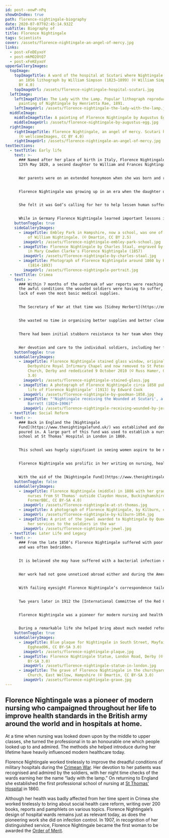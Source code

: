 ```yaml
---
id: post--oowP-nPq
showOnIndex: true
path: florence-nightingale-biography
date: 2020-07-07T02:45:14.932Z
subTitle: Biography of
title: Florence Nightingale
tags: Scientists
cover: /assets/florence-nightingale-an-angel-of-mercy.jpg
links:
  - post-xFeDEyxoY
  - post-mkMO2OtQ7
  - post-xFeKEyxoY
upperGalleryImages:
  topImage:
    topImageTitle: A ward of the hospital at Scutari where Nightingale worked, from
      an 1856 lithograph by William Simpson (1823–1899) (© William Simpson, CC
      BY 4.0)
    topImageUrl: /assets/florence-nightingale-hospital-scutari.jpg
  leftImage:
    leftImageTitle: The Lady with the Lamp. Popular lithograph reproduction of a
      painting of Nightingale by Henrietta Rae, 1891.
    leftImageUrl: /assets/florence-nightingale-the-lady-with-the-lamp.jpg
  middleImage:
    middleImageTitle: A painting of Florence Nightingale by Augustus Egg, c. 1840s
    middleImageUrl: /assets/florence-nightingale-by-augustus-egg.jpg
  rightImage:
    rightImageTitle: Florence Nightingale, an angel of mercy. Scutari hospital 1855.
      (© wellcomeImages, CC BY 4.0)
    rightImageUrl: /assets/florence-nightingale-an-angel-of-mercy.jpg
textSections:
  - textTitle: Early life
    text: >-
      ### Named after her place of birth in Italy, Florence Nightingale was born
      12th May 1820, a second daughter to William and Frances Nightingale.


      Her parents were on an extended honeymoon when she was born and returned to England the following year, spending time between their two residences in [Derbyshire](https://en.wikipedia.org/wiki/Derbyshire) and [Hampshire](https://en.wikipedia.org/wiki/Hampshire). Her father was keen for Florence to have a classical education and she became especially interested in Mathematics. She was already displaying her philanthropic side too, helping the sick and poor in the neighbouring villages.


      Florence Nightingale was growing up in an era when the daughter of wealthy families did not have a profession. They were expected to marry a man of means, but this did not fit with Florence Nightingale’s view on life. She refused a marriage proposal from a Gentleman by the name of Richard Monckton Milnes.


      She felt it was God’s calling for her to help lessen human suffering and looked upon nursing as the best way she could meet such a calling. Her parents initially forbade her to pursue this line, but the persuasive Florence made them relent and in 1850 she enrolled in three weeks nursing training at a school in Düsseldorf, Germany.


      While in Germany Florence Nightingale learned important lessons in nursing as well as skills in hospital organisation. By 1853 she had returned to London to work at a Harley Street hospital for ‘gentlewomen’ where she was soon made a superintendent. However, October 1853 saw the start of the [Crimean War](https://en.wikipedia.org/wiki/Crimean_War), with Britain joining its French and Turkish allies in a bid to halt Russian expansionism. It was a conflict which changed the life of Florence Nightingale and the history of nursing.
    buttonToggle: true
    sideGalleryImages:
      - imageTitle: Embley Park in Hampshire, now a school, was one of the family homes
          of William Nightingale. (© Dmartin, CC BY 2.5)
        imageUrl: /assets/florence-nightingale-embley-park-school.jpg
      - imageTitle: Florence Nightingale by Charles Staal, engraved by G. H. Mote, used
          in Mary Cowden Clarke's Florence Nightingale (1857)
        imageUrl: /assets/florence-nightingale-by-charles-staal.jpg
      - imageTitle: Photograph of Florence Nightingale around 1860 by Henry Hering
          (1814-1893)
        imageUrl: /assets/florence-nightingale-portrait.jpg
  - textTitle: Crimea
    text: >-
      ### Within 7 months of the outbreak of war reports were reaching home of
      the awful conditions the wounded soldiers were having to suffer, with a
      lack of even the most basic medical supplies.


      The Secretary of War at that time was [Sidney Herbert](https://en.wikipedia.org/wiki/Sidney_Herbert,_1st_Baron_Herbert_of_Lea), who was also a social acquaintance of Florence Nightingale. Herbert invited her to help organise a team of nurses to tend to the wounded in [Crimea](https://en.wikipedia.org/wiki/Crimea) and in November 1854 she arrived at the military base hospital of Scutari in Constantinople with 38 female nurses. For all the reports they may have received in advance, the team were still shocked by what they found on arrival, with Florence Nightingale remarking the military hospital was the “kingdom of hell”.


      She wasted no time in organising better supplies and better cleaning standards. The hospital was scrubbed clean from top to bottom, regular cleaning and bathing for patients was introduced and a laundry room was established to consistently provide clean linens. Florence Nightingale recognised the importance of good food in aiding recovery and ensured the kitchen had the necessary supplies to properly feed the wounded men. She also addressed the mental health of her patients, appreciating the importance of helping them write home to loved ones, while also providing recreational and educational facilities.


      There had been initial stubborn resistance to her team when they first arrived, but for any remaining doubters the proof was surely in the proverbial pudding. The changes implemented by Florence Nightingale and carried out by her and her team drastically cut the mortality rate. She would put to good use her love of mathematics to illustrate the need for reform with statistical charts showing how more men had died from disease then from their wounds.


      Her devotion and care to the individual soldiers, including her famed night time checks, earned her their eternal gratitude and undying respect. She was to stay in [Crimea](https://en.wikipedia.org/wiki/Crimea) for 18 months, returning home in the summer of 1858 to a hero’s welcome.
    buttonToggle: true
    sideGalleryImages:
      - imageTitle: Florence Nightingale stained glass window, originally at the
          Derbyshire Royal Infirmary Chapel and now removed to St Peter's
          Church, Derby and rededicated 9 October 2010 (© Russ Hamer, CC BY-SA
          3.0)
        imageUrl: /assets/florence-nightingale-stained-glass.jpg
      - imageTitle: A photograph of Florence Nightingale circa 1858 published in 'The
          life of Florence Nightingale' (1913) by Edward Cook
        imageUrl: /assets/florence-nightingale-by-goodman-1858.jpg
      - imageTitle: "'Nightingale receiving the Wounded at Scutari', a portrait by Jerry
          Barrett (1824–1906)"
        imageUrl: /assets/florence-nightingale-receiving-wounded-by-jerry-barrett.jpg
  - textTitle: Social Reform
    text: >-
      ### Back in England the [Nightingale
      Fund](https://www.thenightingalefund.uk/) was established and donations
      poured in. A large part of this fund was used to establish a nursing
      school at St Thomas’ Hospital in London in 1860.


      This school was hugely significant in seeing women aspire to be nurses and for it to be seen as acceptable to work outside of the family home. Nurses from this school would soon be invited to set up nursing schools around the world, including in Australia, Africa and America.


      Florence Nightingale was prolific in her writing on nursing, health and social reform but one book would prove vital in influencing better hygiene in households up and down the country. [“Notes on Nursing: What it is and What it is Not”](https://en.wikipedia.org/wiki/Notes_on_Nursing) was published in 1859 and has not been out of print since. This was written as a purely practical guide aimed at those who were looking after people at home with everyday health problems, and not as a manual on how to become a nurse.


      With the aid of the [Nightingale Fund](https://www.thenightingalefund.uk/) further reforms were made and a school to educate midwives was founded in 1862. Training for district nurses was also encouraged as she felt people recover better in the comfort of their own homes. While overseeing reforms in hospitals at home, Florence Nightingale did not forget the British Army, advising on how poor drainage and ventilation, plus overcrowding contributed to a high death rate in India. She had the foresight to recognise that the health of the Army was interlinked to that of the population and campaigned for better sanitation in India as a whole.
    buttonToggle: false
    sideGalleryImages:
      - imageTitle: Florence Nightingale (middle) in 1886 with her graduating class of
          nurses from St Thomas' outside Claydon House, Buckinghamshire (©
          FormerBBC, CC BY-SA 4.0)
        imageUrl: /assets/florence-nightingale-at-st-thomas.jpg
      - imageTitle: A photograph of Florence Nightingale, by Kilburn, circa 1854.
        imageUrl: /assets/florence-nightingale-by-kilburn-1854.jpg
      - imageTitle: A print of the jewel awarded to Nightingale by Queen Victoria, for
          her services to the soldiers in the war
        imageUrl: /assets/florence-nightingale-jewel.jpg
  - textTitle: Later Life and Legacy
    text: >-
      ### From the late 1850’s Florence Nightingale suffered with poor health
      and was often bedridden.


      It is believed she may have suffered with a bacterial infection called brucellosis, which she probably contracted while in [Crimea](https://en.wikipedia.org/wiki/Crimea). However this did not put a halt to her campaigning spirit as she was still able to send off around 13,000 letters over the years supporting and championing her various causes, with part of this correspondence being between her and [Queen Victoria](https://en.wikipedia.org/wiki/Queen_Victoria).


      Her work had not gone unnoticed abroad either and during the American civil war she was often consulted for advice on the best management practices for field hospitals. In 1883 she was the first person to receive the [Royal Red Cross](https://en.wikipedia.org/wiki/Royal_Red_Cross), a decoration introduced by Queen Victoria to honour exceptional services in military nursing. In her lifetime she was further honoured with the title Lady of Grace of the [Order of St. John of Jerusalem](https://en.wikipedia.org/wiki/Order_of_Saint_John_(chartered_1888)) and by being the first woman awarded the [order of merit](https://en.wikipedia.org/wiki/Order_of_Merit).


      With failing eyesight Florence Nightingale’s correspondence tailed off over the last decade of her life. She died on 13th August 1910 at her home in London, aged 90. She had never married and her relatives turned down the offer of a national funeral and burial in [Westminster Abbey](https://en.wikipedia.org/wiki/Westminster_Abbey), honouring her wishes to have a modest burial service instead. Florence Nightingale was laid to rest by the side of other members of her family in the graveyard of [St. Margaret’s Church](https://sites.google.com/a/stmargaretswellow.org/st-margaret-s-church-wellow/) in East Wellow, Hampshire.


      Two years later in 1912 the [International Committee of the Red Cross](https://en.wikipedia.org/wiki/International_Committee_of_the_Red_Cross) introduced the [Florence Nightingale medal](https://en.wikipedia.org/wiki/Florence_Nightingale_Medal), which is the highest distinction a nurse can receive and is awarded for outstanding service. The ‘Lady with the Lamp’ also has her birthday recognised each year with May 12th having been International Nurses Day since 1965.


      Florence Nightingale was a pioneer for modern nursing and health reform. Yet she never lost her love for mathematics either and often used charts in her reports, including to illustrate the sources of seasonal deaths at field hospitals. In 1859 she became the first woman to be elected a member of the [Royal Statistical Society](https://en.wikipedia.org/wiki/Royal_Statistical_Society).


      During a remarkable life she helped bring about much needed reforms in health and sanitation, but perhaps equally important she changed the perceptions of what women of her class could do with their lives. Thanks to Florence Nightingale nursing was now a profession a family was proud for their daughter to undertake.
    buttonToggle: true
    sideGalleryImages:
      - imageTitle: Blue plaque for Nightingale in South Street, Mayfair, London (©
          Egghead06, CC BY-SA 3.0)
        imageUrl: /assets/florence-nightingale-plaque.jpg
      - imageTitle: Florence Nightingale Statue, London Road, Derby (© Russ Hamer, CC
          BY-SA 3.0)
        imageUrl: /assets/florence-nightingale-statue-in-london.jpg
      - imageTitle: The grave of Florence Nightingale in the churchyard of St Margaret's
          Church, East Wellow, Hampshire (© Dmartin, CC BY-SA 3.0)
        imageUrl: /assets/florence-nightingale-grave.jpg
---
```

## Florence Nightingale was a pioneer of modern nursing who campaigned throughout her life to improve health standards in the British army around the world and in hospitals at home.

At a time when nursing was looked down upon by the middle to upper classes, she turned the professional in to an honourable one which people looked up to and admired. The methods she helped introduce during her lifetime have heavily influenced modern healthcare today.

Florence Nightingale worked tirelessly to improve the dreadful conditions of military hospitals during the [Crimean War](https://en.wikipedia.org/wiki/Crimean_War). Her devotion to her patients was recognised and admired by the soldiers, with her night time checks of the wards earning her the name “lady with the lamp.” On returning to England she established the first professional school of nursing at [St Thomas’ Hospital](https://en.wikipedia.org/wiki/St_Thomas'_Hospital) in 1860.

Although her health was badly affected from her time spent in Crimea she worked tirelessly to bring about social health care reform, writing over 200 books, reports and pamphlets on various topics. Florence Nightingale’s design of hospital wards remains just as relevant today, as does the pioneering work she did on infection control. In 1907, in recognition of her distinguished service, Florence Nightingale became the first woman to be awarded the [Order of Merit](https://en.wikipedia.org/wiki/Order_of_Merit).